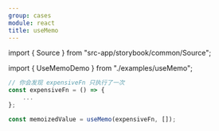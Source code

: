 ```yaml
---
group: cases
module: react
title: useMemo
---
```


import { Source } from "src-app/storybook/common/Source";

import { UseMemoDemo } from "./examples/useMemo";

<UseMemoDemo />

```jsx
// 你会发现 expensiveFn 只执行了一次
const expensiveFn = () => {
    ...
};

const memoizedValue = useMemo(expensiveFn, []);
```

<Source path="cases/react/__storybook__/examples/useMemo.tsx" />
